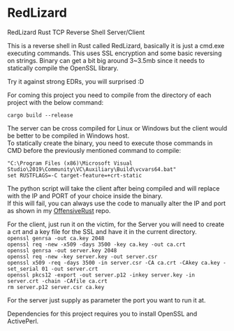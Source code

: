 # RedLizard
RedLizard Rust TCP Reverse Shell Server/Client

This is a reverse shell in Rust called RedLizard, basically it is just a cmd.exe executing commands.
This uses SSL encryption and some basic reversing on strings.
Binary can get a bit big around 3~3.5mb since it needs to statically compile the OpenSSL library.  
  
Try it against strong EDRs, you will surprised :D  

For coming this project you need to compile from the directory of each project with the below command:    
 
`cargo build --release`  

The server can be cross compiled for Linux or Windows but the client would be better to be compiled in Windows host.  
To statically create the binary, you need to execute those commands in CMD before the previously mentioned command to compile:  

`"C:\Program Files (x86)\Microsoft Visual Studio\2019\Community\VC\Auxiliary\Build\vcvars64.bat"`  
`set RUSTFLAGS=-C target-feature=+crt-static`  

The python script will take the client after being compiled and will replace with the IP and PORT of your choice inside the binary.  
If this will fail, you can always use the code to manually alter the IP and port as shown in my [OffensiveRust](https://github.com/trickster0/OffensiveRust/blob/master/tcp_ssl_client/src/main.rs) repo.  

For the client, just run it on the victim, for the Server you will need to create a crt and a key file for the SSL and have it in the current directory.  
`openssl genrsa -out ca.key 2048`  
`openssl req -new -x509 -days 3500 -key ca.key -out ca.crt`  
`openssl genrsa -out server.key 2048`  
`openssl req -new -key server.key -out server.csr`  
`openssl x509 -req -days 3500 -in server.csr -CA ca.crt -CAkey ca.key -set_serial 01 -out server.crt`  
`openssl pkcs12 -export -out server.p12 -inkey server.key -in server.crt -chain -CAfile ca.crt`  
`rm server.p12 server.csr ca.key`  

For the server just supply as parameter the port you want to run it at.

Dependencies for this project requires you to install OpenSSL and ActivePerl.
